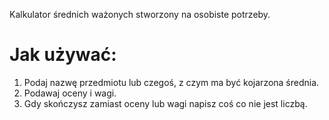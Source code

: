 Kalkulator średnich ważonych stworzony na osobiste potrzeby.
# Jak używać:
1. Podaj nazwę przedmiotu lub czegoś, z czym ma być kojarzona średnia.
2. Podawaj oceny i wagi.
3. Gdy skończysz zamiast oceny lub wagi napisz coś co nie jest liczbą.
